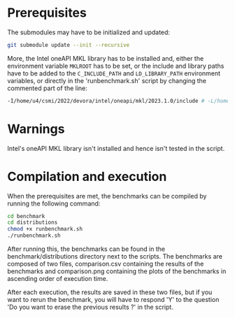 # Prerequisites

The submodules may have to be initialized and updated:

```bash
git submodule update --init --recursive
```

More, the Intel oneAPI MKL library has to be installed and, either the environment variable `MKLROOT` has to be set, or the include and library paths have to be added to the `C_INCLUDE_PATH` and `LD_LIBRARY_PATH` environment variables, or directly in the 'runbenchmark.sh' script by changing the commented part of the line:

```bash
-I/home/u4/csmi/2022/devora/intel/oneapi/mkl/2023.1.0/include # -L/home/u4/csmi/2022/devora/intel/oneapi/mkl/2023.1.0/lib/intel64 -lmkl_intel_lp64 -lmkl_sequential -lmkl_core -lpthread -lm -ldl
```

# Warnings 

Intel's oneAPI MKL library isn't installed and hence isn't tested in the script.

# Compilation and execution

When the prerequisites are met, the benchmarks can be compiled by running the following command:

```bash
cd benchmark
cd distributions
chmod +x runbenchmark.sh
./runbenchmark.sh
```

After running this, the benchmarks can be found in the benchmark/distributions directory next to the scripts. The benchmarks are composed of two files, comparison.csv containing the results of the benchmarks and comparison.png containing the plots of the benchmarks in ascending order of execution time.


After each execution, the results are saved in these two files, but if you want to rerun the benchmark, you will have to respond 'Y' to the question 'Do you want to erase the previous results ?' in the script.